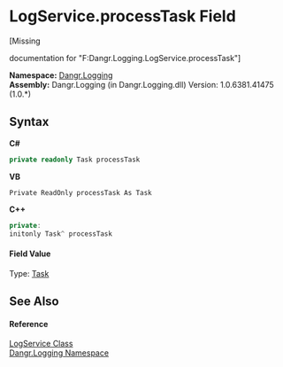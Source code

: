 # LogService.processTask Field
 

\[Missing <summary> documentation for "F:Dangr.Logging.LogService.processTask"\]

**Namespace:**&nbsp;<a href="N_Dangr_Logging">Dangr.Logging</a><br />**Assembly:**&nbsp;Dangr.Logging (in Dangr.Logging.dll) Version: 1.0.6381.41475 (1.0.*)

## Syntax

**C#**<br />
``` C#
private readonly Task processTask
```

**VB**<br />
``` VB
Private ReadOnly processTask As Task
```

**C++**<br />
``` C++
private:
initonly Task^ processTask
```


#### Field Value
Type: <a href="http://msdn2.microsoft.com/en-us/library/dd235678" target="_blank">Task</a>

## See Also


#### Reference
<a href="T_Dangr_Logging_LogService">LogService Class</a><br /><a href="N_Dangr_Logging">Dangr.Logging Namespace</a><br />